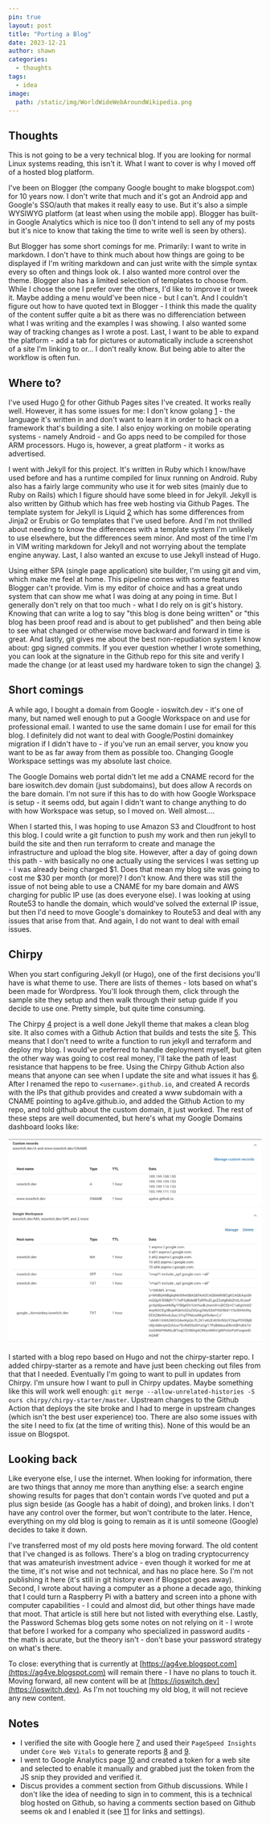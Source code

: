 ```yaml
---
pin: true
layout: post
title: "Porting a Blog"
date: 2023-12-21
author: shawn
categories:                                         
  - thoughts
tags:
  - idea
image:
  path: /static/img/WorldWideWebAroundWikipedia.png
---
```


## Thoughts

This is not going to be a very technical blog. If you are looking for normal Linux systems reading, this isn't it. What I want to cover is why I moved off of a hosted blog platform.

I've been on Blogger (the company Google bought to make blogspot.com) for 10 years now. I don't write that much and it's got an Android app and Google's SSO/auth that makes it really easy to use. But it's also a simple WYSIWYG platform (at least when using the mobile app). Blogger has built-in Google Analytics which is nice too (I don't intend to sell any of my posts but it's nice to know that taking the time to write well is seen by others).

But Blogger has some short comings for me. Primarily: I want to write in markdown. I don't have to think much about how things are going to be displayed if I'm writing markdown and can just write with the simple syntax every so often and things look ok. I also wanted more control over the theme. Blogger also has a limited selection of templates to choose from. While I chose the one I prefer over the others, I'd like to improve it or tweek it. Maybe adding a menu would've been nice - but I can't. And I couldn't figure out how to have quoted text in Blogger - I think this made the quality of the content suffer quite a bit as there was no differenciation between what I was writing and the examples I was showing. I also wanted some way of tracking changes as I wrote a post. Last, I want to be able to expand the platform - add a tab for pictures or automatically include a screenshot of a site I'm linking to or... I don't really know. But being able to alter the workflow is often fun.

## Where to?

I've used Hugo [0] for other Github Pages sites I've created. It works really well. However, it has some issues for me: I don't know golang [1] - the language it's written in and don't want to learn it in order to hack on a framework that's building a site. I also enjoy working on mobile operating systems - namely Android - and Go apps need to be compiled for those ARM processors. Hugo is, however, a great platform - it works as advertised.

I went with Jekyll for this project. It's written in Ruby which I know/have used before and has a runtime compiled for linux running on Android. Ruby also has a fairly large community who use it for web sites (mainly due to Ruby on Rails) which I figure should have some bleed in for Jekyll. Jekyll is also written by Github which has free web hosting via Github Pages. The template system for Jekyll is Liquid [2] which has some differences from Jinja2 or Erubis or Go templates that I've used before. And I'm not thrilled about needing to know the differences with a template system I'm unlikely to use elsewhere, but the differences seem minor. And most of the time I'm in VIM writing markdown for Jekyll and not worrying about the template engine anyway. Last, I also wanted an excuse to use Jekyll instead of Hugo.

Using either SPA (single page application) site builder, I'm using git and vim, which make me feel at home. This pipeline comes with some features Blogger can't provide. Vim is my editor of choice and has a great undo system that can show me what I was doing at any poing in time. But I generally don't rely on that too much - what I do rely on is git's history. Knowing that can write a log to say "this blog is done being written" or "this blog has been proof read and is about to get published" and then being able to see what changed or otherwise move backward and forward in time is great. And lastly, git gives me about the best non-repudiation system I know about: gpg signed commits. If you ever question whether I wrote something, you can look at the signature in the Github repo for this site and verify I made the change (or at least used my hardware token to sign the change) [3].

## Short comings

A while ago, I bought a domain from Google - ioswitch.dev - it's one of many, but named well enough to put a Google Workspace on and use for professional email. I wanted to use the same domain I use for email for this blog. I definitely did not want to deal with Google/Postini domainkey migration if I didn't have to - if you've run an email server, you know you want to be as far away from them as possible too. Changing Google Workspace settings was my absolute last choice.

The Google Domains web portal didn't let me add a CNAME record for the bare ioswitch.dev domain (just subdomains), but does allow A records on the bare domain. I'm not sure if this has to do with how Google Workspace is setup - it seems odd, but again I didn't want to change anything to do with how Workspace was setup, so I moved on. Well almost....

When I started this, I was hoping to use Amazon S3 and Cloudfront to host this blog. I could write a git function to push my work and then run jekyll to build the site and then run terraform to create and manage the infrastructure and upload the blog site. However, after a day of going down this path - with basically no one actually using the services I was setting up - I was already being charged $1. Does that mean my blog site was going to cost me $30 per month (or more)? I don't know. And there was still the issue of not being able to use a CNAME for my bare domain and AWS charging for public IP use (as does everyone else). I was looking at using Route53 to handle the domain, which would've solved the external IP issue, but then I'd need to move Google's domainkey to Route53 and deal with any issues that arise from that. And again, I do not want to deal with email issues.

## Chirpy

When you start configuring Jekyll (or Hugo), one of the first decisions you'll have is what theme to use. There are lists of themes - lots based on what's been made for Wordpress. You'll look through them, click through the sample site they setup and then walk through their setup guide if you decide to use one. Pretty simple, but quite time consuming.

The Chirpy [4] project is a well done Jekyll theme that makes a clean blog site. It also comes with a Github Action that builds and tests the site [5]. This means that I don't need to write a function to run jekyll and terraform and deploy my blog. I would've preferred to handle deployment myself, but giten the other way was going to cost real money, I'll take the path of least resistance that happens to be free. Using the Chirpy Github Action also means that anyone can see when I update the site and what issues it has [6]. After I renamed the repo to `<username>.github.io`, and created A records with the IPs that github provides and created a www subdomain with a CNAME pointing to ag4ve.github.io, and added the Github Action to my repo, and told github about the custom domain, it just worked. The rest of these steps are well documented, but here's what my Google Domains dashboard looks like:

![Google Domains DNS dashboard for ioswitch.dev](/static/img/google_domains_ioswitch_settings.jpg)

I started with a blog repo based on Hugo and not the chirpy-starter repo. I added chirpy-starter as a remote and have just been checking out files from that that I needed. Eventually I'm going to want to pull in updates from Chirpy. I'm unsure how I want to pull in Chirpy updates. Maybe something like this will work well enough: `git merge --allow-unrelated-histories -S ours chirpy/chirpy-starter/master`. Upstream changes to the Github Action that deploys the site broke and I had to merge in upstream changes (which isn't the best user experience) too. There are also some issues with the site I need to fix (at the time of writing this). None of this would be an issue on Blogspot.

## Looking back

Like everyone else, I use the internet. When looking for information, there are two things that annoy me more than anything else: a search engine showing results for pages that don't contain words I've quoted and put a plus sign beside (as Google has a habit of doing), and broken links. I don't have any control over the former, but won't contribute to the later. Hence, everything on my old blog is going to remain as it is until someone (Google) decides to take it down.

I've transferred most of my old posts here moving forward. The old content that I've changed is as follows. There's a blog on trading cryptocurrency that was amateurish investment advice - even though it worked for me at the time, it's not wise and not technical, and has no place here. So I'm not publishing it here (it's still in git history even if Blogspot goes away). Second, I wrote about having a computer as a phone a decade ago, thinking that I could turn a Raspberry Pi with a battery and screen into a phone with computer capabilities - I could and almost did, but other things have made that moot. That article is still here but not listed with everything else. Lastly, the Password Schemas blog gets some notes on not relying on it - I wrote that before I worked for a company who specialized in password audits - the math is acurate, but the theory isn't - don't base your password strategy on what's there.

To close: everything that is currently at [https://ag4ve.blogspot.com](https://ag4ve.blogspot.com) will remain there - I have no plans to touch it. Moving forward, all new content will be at [https://ioswitch.dev](https://ioswitch.dev). As I'm not touching my old blog, it will not recieve any new content.

## Notes

* I verified the site with Google here [7] and used their `PageSpeed Insights` under `Core Web Vitals` to generate reports [8] and [9].
* I went to Google Analytics page [10] and created a token for a web site and selected to enable it manually and grabbed just the token from the JS snip they provided and verified it.
* Discus provides a comment section from Github discussions. While I don't like the idea of needing to sign in to comment, this is a technical blog hosted on Github, so having a comments section based on Github seems ok and I enabled it (see [11] for links and settings).

[0]: https://gohugo.io
[1]: https://go.dev
[2]: https://shopify.github.io/liquid/
[3]: https://github.com/ag4ve/ag4ve.github.io/commits/master/
[4]: https://github.com/cotes2020/jekyll-theme-chirpy
[5]: https://github.com/cotes2020/chirpy-starter/blob/main/.github/workflows/pages-deploy.yml
[6]: https://github.com/ag4ve/ag4ve.github.io/actions
[7]: https://search.google.com/search-console
[8]: /static/docs/Google_PageSpeed_Insights.pdf
[9]: /static/docs/Google_PageSpeed_Insights_mobile.pdf
[10]: https://analytics.google.com
[11]: https://github.com/ag4ve/ag4ve.github.io/blob/master/_config.yml#L72


